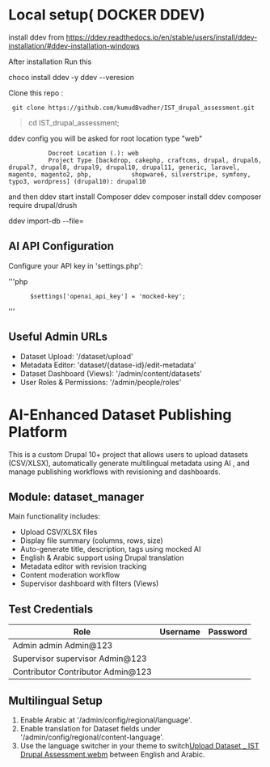 Local setup( DOCKER DDEV)
==============================
install ddev from https://ddev.readthedocs.io/en/stable/users/install/ddev-installation/#ddev-installation-windows

After installation Run this

choco install ddev -y
ddev --veresion

Clone this repo :

     git clone https://github.com/kumudBvadher/IST_drupal_assessment.git
>cd IST_drupal_assessment;

ddev config
     you will be asked for root location type "web"
               
               Docroot Location (.): web
               Project Type [backdrop, cakephp, craftcms, drupal, drupal6, drupal7, drupal8, drupal9, drupal10, drupal11, generic, laravel, magento, magento2, php,           shopware6, silverstripe, symfony, typo3, wordpress] (drupal10): drupal10
               
and then 
ddev start 
install Composer
ddev composer install
ddev composer require drupal/drush

ddev import-db --file=<filepath>

AI API Configuration
-----------------------------

Configure your API key in 'settings.php':

'''php
          
          $settings['openai_api_key'] = 'mocked-key';
'''

Useful Admin URLs
-----------------

- Dataset Upload: '/dataset/upload'
- Metadata Editor: 'dataset/{datase-id}/edit-metadata'
- Dataset Dashboard (Views): '/admin/content/datasets'
- User Roles & Permissions: '/admin/people/roles'
  

AI-Enhanced Dataset Publishing Platform
=======================================

This is a custom Drupal 10+ project that allows users to upload datasets (CSV/XLSX), automatically generate multilingual metadata using AI , and manage publishing workflows with revisioning and dashboards.

Module: dataset_manager
-----------------------

Main functionality includes:

- Upload CSV/XLSX files
- Display file summary (columns, rows, size)
- Auto-generate title, description, tags using mocked AI
- English & Arabic support using Drupal translation
- Metadata editor with revision tracking
- Content moderation workflow
- Supervisor dashboard with filters (Views)


Test Credentials
----------------

| Role       | Username   | Password |
|------------|------------|----------|
| Admin       admin       Admin@123
| Supervisor  supervisor  Admin@123
| Contributor   Contributor    Admin@123  



Multilingual Setup
------------------

1. Enable Arabic at '/admin/config/regional/language'.
2. Enable translation for Dataset fields under '/admin/config/regional/content-language'.
3. Use the language switcher in your theme to switch[Upload Dataset _ IST Drupal Assessment.webm](https://github.com/user-attachments/assets/89206430-10ce-43a7-a445-3e014a684b02)
 between English and Arabic.




